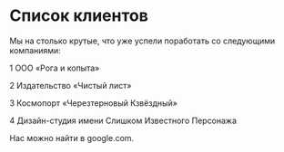 # Список клиентов

Мы на столько крутые, что уже успели поработать со следующими компаниями:

  1 ООО «Рога и копыта»
  
  2 Издательство «Чистый лист»
  
  3 Космопорт «Черезтерновый Кзвёздный»
  
  4 Дизайн-студия имени Слишком Известного Персонажа

Нас можно найти в google.com.
